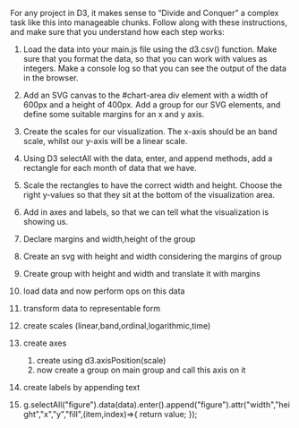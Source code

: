 For any project in D3, it makes sense to “Divide and Conquer” a complex task like this into manageable chunks. Follow along with these instructions, and make sure that you understand how each step works:

1. Load the data into your main.js file using the d3.csv() function. Make sure that you format the data, so that you can work with values as integers. Make a console log so that you can see the output of the data in the browser.

2. Add an SVG canvas to the #chart-area div element with a width of 600px and a height of 400px. Add a group for our SVG elements, and define some suitable margins for an x and y axis.

3. Create the scales for our visualization. The x-axis should be an band scale, whilst our y-axis will be a linear scale.

4. Using D3 selectAll with the data, enter, and append methods, add a rectangle for each month of data that we have.

5. Scale the rectangles to have the correct width and height. Choose the right y-values so that they sit at the bottom of the visualization area.

6. Add in axes and labels, so that we can tell what the visualization is showing us.

7. Declare margins and width,height of the group
8. Create an svg with height and width considering the margins of group
9. Create group with height and width and translate it with margins
10. load data and now perform ops on this data
11. transform data to representable form
12. create scales (linear,band,ordinal,logarithmic,time)
13. create axes
    1. create using d3.axisPosition(scale)
    2. now create a group on main group and call this axis on it
14. create labels by appending text
15. g.selectAll("figure").data(data).enter().append("figure").attr("width","height","x","y","fill",(item,index)=>{
    return value;
    });
